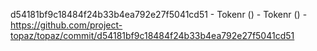 d54181bf9c18484f24b33b4ea792e27f5041cd51 - Tokenr () - Tokenr () - https://github.com/project-topaz/topaz/commit/d54181bf9c18484f24b33b4ea792e27f5041cd51
